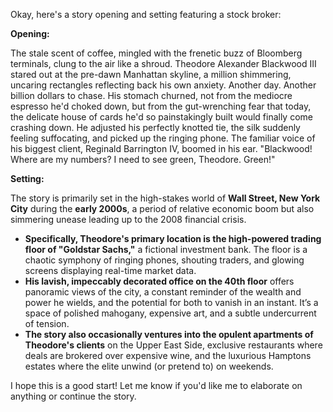 Okay, here's a story opening and setting featuring a stock broker:

**Opening:**

The stale scent of coffee, mingled with the frenetic buzz of Bloomberg terminals, clung to the air like a shroud. Theodore Alexander Blackwood III stared out at the pre-dawn Manhattan skyline, a million shimmering, uncaring rectangles reflecting back his own anxiety. Another day. Another billion dollars to chase. His stomach churned, not from the mediocre espresso he'd choked down, but from the gut-wrenching fear that today, the delicate house of cards he'd so painstakingly built would finally come crashing down. He adjusted his perfectly knotted tie, the silk suddenly feeling suffocating, and picked up the ringing phone. The familiar voice of his biggest client, Reginald Barrington IV, boomed in his ear. "Blackwood! Where are my numbers? I need to see green, Theodore. Green!"

**Setting:**

The story is primarily set in the high-stakes world of **Wall Street, New York City** during the **early 2000s**, a period of relative economic boom but also simmering unease leading up to the 2008 financial crisis.

*   **Specifically, Theodore's primary location is the high-powered trading floor of "Goldstar Sachs,"** a fictional investment bank. The floor is a chaotic symphony of ringing phones, shouting traders, and glowing screens displaying real-time market data.
*   **His lavish, impeccably decorated office on the 40th floor** offers panoramic views of the city, a constant reminder of the wealth and power he wields, and the potential for both to vanish in an instant. It’s a space of polished mahogany, expensive art, and a subtle undercurrent of tension.
*   **The story also occasionally ventures into the opulent apartments of Theodore's clients** on the Upper East Side, exclusive restaurants where deals are brokered over expensive wine, and the luxurious Hamptons estates where the elite unwind (or pretend to) on weekends.

I hope this is a good start! Let me know if you'd like me to elaborate on anything or continue the story.

